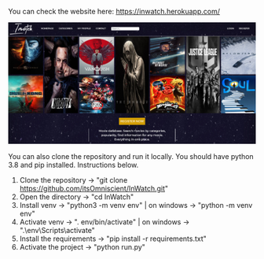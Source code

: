 You can check the website here: https://inwatch.herokuapp.com/

![inwatch](inwatch.png)


You can also clone the repository and run it locally. You should have python 3.8 and pip installed. Instructions below.

1. Clone the repository -> "git clone https://github.com/itsOmniscient/InWatch.git"
2. Open the directory -> "cd InWatch"
3. Install venv -> "python3 -m venv env" | on windows -> "python -m venv env"
4. Activate venv -> ". env/bin/activate" | on windows -> ".\env\Scripts\activate"
5. Install the requirements -> "pip install -r requirements.txt"
6. Activate the project -> "python run.py"
